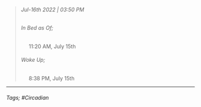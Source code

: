 >###### Jul-16th 2022 | 03:50 PM
>###### In Bed as Of;
> $\quad$ 11:20 AM, July 15th
>###### Woke Up;
> $\quad$ 8:38 PM, July 15th
> <br>

--- 

###### Tags; #Circadian